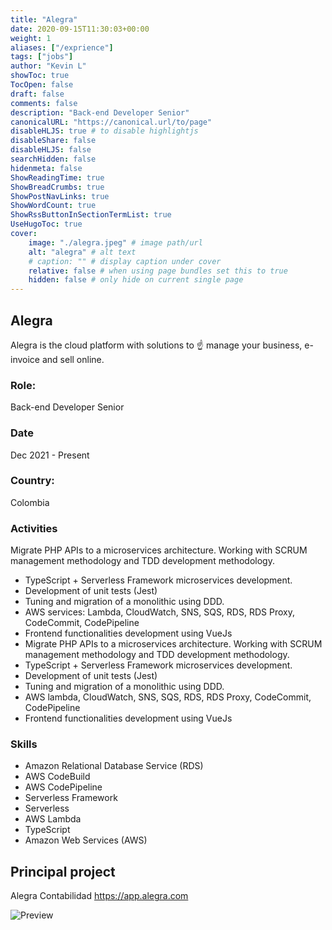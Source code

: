 ```yaml
---
title: "Alegra"
date: 2020-09-15T11:30:03+00:00
weight: 1
aliases: ["/exprience"]
tags: ["jobs"]
author: "Kevin L"
showToc: true
TocOpen: false
draft: false
comments: false
description: "Back-end Developer Senior"
canonicalURL: "https://canonical.url/to/page"
disableHLJS: true # to disable highlightjs
disableShare: false
disableHLJS: false
searchHidden: false
hidenmeta: false
ShowReadingTime: true
ShowBreadCrumbs: true
ShowPostNavLinks: true
ShowWordCount: true
ShowRssButtonInSectionTermList: true
UseHugoToc: true
cover:
    image: "./alegra.jpeg" # image path/url
    alt: "alegra" # alt text
    # caption: "" # display caption under cover
    relative: false # when using page bundles set this to true
    hidden: false # only hide on current single page
---
```


## Alegra

Alegra is the cloud platform with solutions to ☝ manage your business, e-invoice and sell online.

### Role: 

Back-end Developer Senior

### Date

Dec 2021 - Present

### Country:

Colombia

### Activities

Migrate PHP APIs to a microservices architecture. Working with SCRUM management methodology and TDD development methodology.

- TypeScript + Serverless Framework microservices development.
- Development of unit tests (Jest)
- Tuning and migration of a monolithic using DDD.
- AWS services: Lambda, CloudWatch, SNS, SQS, RDS, RDS Proxy, CodeCommit, CodePipeline
- Frontend functionalities development using VueJs
- Migrate PHP APIs to a microservices architecture. Working with SCRUM management methodology and TDD development methodology. 
- TypeScript + Serverless Framework microservices development. 
- Development of unit tests (Jest) 
- Tuning and migration of a monolithic using DDD. 
- AWS lambda, CloudWatch, SNS, SQS, RDS, RDS Proxy, CodeCommit, CodePipeline 
- Frontend functionalities development using VueJs

### Skills

- Amazon Relational Database Service (RDS)
- AWS CodeBuild
- AWS CodePipeline
- Serverless Framework
- Serverless
- AWS Lambda
- TypeScript
- Amazon Web Services (AWS)


## Principal project

Alegra Contabilidad
https://app.alegra.com

![Preview](/alegra.jpeg "Alegra")

